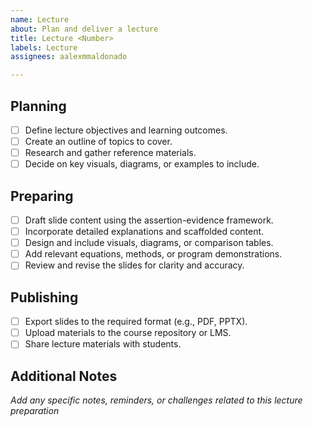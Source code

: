 ```yaml
---
name: Lecture
about: Plan and deliver a lecture
title: Lecture <Number>
labels: Lecture
assignees: aalexmmaldonado

---
```


## Planning

- [ ] Define lecture objectives and learning outcomes.
- [ ] Create an outline of topics to cover.
- [ ] Research and gather reference materials.
- [ ] Decide on key visuals, diagrams, or examples to include.

## Preparing

- [ ] Draft slide content using the assertion-evidence framework.
- [ ] Incorporate detailed explanations and scaffolded content.
- [ ] Design and include visuals, diagrams, or comparison tables.
- [ ] Add relevant equations, methods, or program demonstrations.
- [ ] Review and revise the slides for clarity and accuracy.

## Publishing

- [ ] Export slides to the required format (e.g., PDF, PPTX).
- [ ] Upload materials to the course repository or LMS.
- [ ] Share lecture materials with students.

## Additional Notes

_Add any specific notes, reminders, or challenges related to this lecture preparation_
